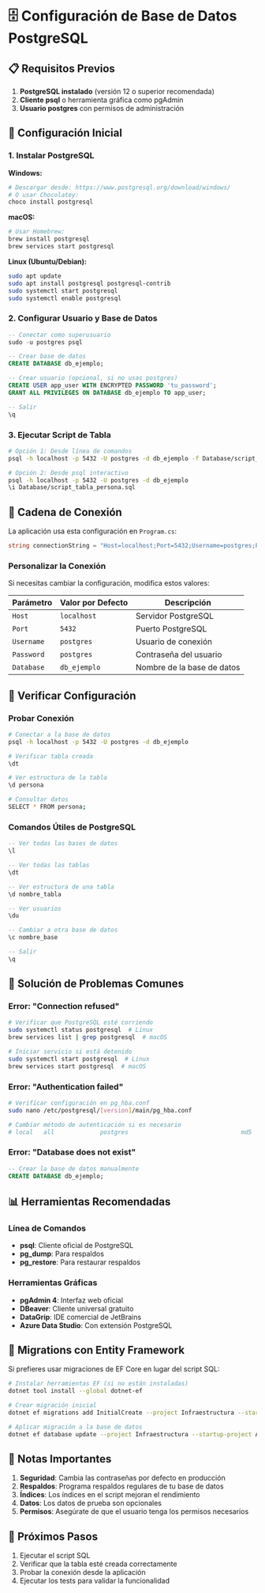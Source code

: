 # 🗄️ Configuración de Base de Datos PostgreSQL

## 📋 Requisitos Previos

1. **PostgreSQL instalado** (versión 12 o superior recomendada)
2. **Cliente psql** o herramienta gráfica como pgAdmin
3. **Usuario postgres** con permisos de administración

## 🚀 Configuración Inicial

### 1. Instalar PostgreSQL

**Windows:**

```bash
# Descargar desde: https://www.postgresql.org/download/windows/
# O usar Chocolatey:
choco install postgresql
```

**macOS:**

```bash
# Usar Homebrew:
brew install postgresql
brew services start postgresql
```

**Linux (Ubuntu/Debian):**

```bash
sudo apt update
sudo apt install postgresql postgresql-contrib
sudo systemctl start postgresql
sudo systemctl enable postgresql
```

### 2. Configurar Usuario y Base de Datos

```sql
-- Conectar como superusuario
sudo -u postgres psql

-- Crear base de datos
CREATE DATABASE db_ejemplo;

-- Crear usuario (opcional, si no usas postgres)
CREATE USER app_user WITH ENCRYPTED PASSWORD 'tu_password';
GRANT ALL PRIVILEGES ON DATABASE db_ejemplo TO app_user;

-- Salir
\q
```

### 3. Ejecutar Script de Tabla

```bash
# Opción 1: Desde línea de comandos
psql -h localhost -p 5432 -U postgres -d db_ejemplo -f Database/script_tabla_persona.sql

# Opción 2: Desde psql interactivo
psql -h localhost -p 5432 -U postgres -d db_ejemplo
\i Database/script_tabla_persona.sql
```

## 🔧 Cadena de Conexión

La aplicación usa esta configuración en `Program.cs`:

```csharp
string connectionString = "Host=localhost;Port=5432;Username=postgres;Password=postgres;Database=db_ejemplo";
```

### Personalizar la Conexión

Si necesitas cambiar la configuración, modifica estos valores:

| Parámetro  | Valor por Defecto | Descripción                |
| ---------- | ----------------- | -------------------------- |
| `Host`     | `localhost`       | Servidor PostgreSQL        |
| `Port`     | `5432`            | Puerto PostgreSQL          |
| `Username` | `postgres`        | Usuario de conexión        |
| `Password` | `postgres`        | Contraseña del usuario     |
| `Database` | `db_ejemplo`      | Nombre de la base de datos |

## 🧪 Verificar Configuración

### Probar Conexión

```bash
# Conectar a la base de datos
psql -h localhost -p 5432 -U postgres -d db_ejemplo

# Verificar tabla creada
\dt

# Ver estructura de la tabla
\d persona

# Consultar datos
SELECT * FROM persona;
```

### Comandos Útiles de PostgreSQL

```sql
-- Ver todas las bases de datos
\l

-- Ver todas las tablas
\dt

-- Ver estructura de una tabla
\d nombre_tabla

-- Ver usuarios
\du

-- Cambiar a otra base de datos
\c nombre_base

-- Salir
\q
```

## 🔧 Solución de Problemas Comunes

### Error: "Connection refused"

```bash
# Verificar que PostgreSQL esté corriendo
sudo systemctl status postgresql  # Linux
brew services list | grep postgresql  # macOS

# Iniciar servicio si está detenido
sudo systemctl start postgresql  # Linux
brew services start postgresql  # macOS
```

### Error: "Authentication failed"

```bash
# Verificar configuración en pg_hba.conf
sudo nano /etc/postgresql/[version]/main/pg_hba.conf

# Cambiar método de autenticación si es necesario
# local   all             postgres                                md5
```

### Error: "Database does not exist"

```sql
-- Crear la base de datos manualmente
CREATE DATABASE db_ejemplo;
```

## 📊 Herramientas Recomendadas

### Línea de Comandos

- **psql**: Cliente oficial de PostgreSQL
- **pg_dump**: Para respaldos
- **pg_restore**: Para restaurar respaldos

### Herramientas Gráficas

- **pgAdmin 4**: Interfaz web oficial
- **DBeaver**: Cliente universal gratuito
- **DataGrip**: IDE comercial de JetBrains
- **Azure Data Studio**: Con extensión PostgreSQL

## 🔄 Migrations con Entity Framework

Si prefieres usar migraciones de EF Core en lugar del script SQL:

```bash
# Instalar herramientas EF (si no están instaladas)
dotnet tool install --global dotnet-ef

# Crear migración inicial
dotnet ef migrations add InitialCreate --project Infraestructura --startup-project App.Consola

# Aplicar migración a la base de datos
dotnet ef database update --project Infraestructura --startup-project App.Consola
```

## 📝 Notas Importantes

1. **Seguridad**: Cambia las contraseñas por defecto en producción
2. **Respaldos**: Programa respaldos regulares de tu base de datos
3. **Índices**: Los índices en el script mejoran el rendimiento
4. **Datos**: Los datos de prueba son opcionales
5. **Permisos**: Asegúrate de que el usuario tenga los permisos necesarios

## 🎯 Próximos Pasos

1. Ejecutar el script SQL
2. Verificar que la tabla esté creada correctamente
3. Probar la conexión desde la aplicación
4. Ejecutar los tests para validar la funcionalidad
